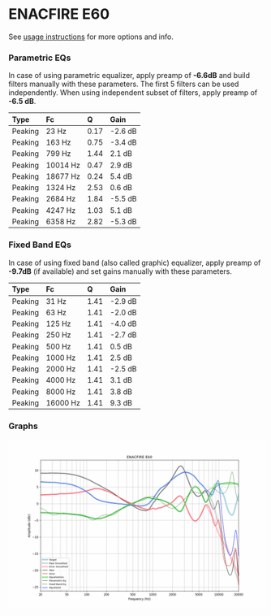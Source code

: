# ENACFIRE E60
See [usage instructions](https://github.com/jaakkopasanen/AutoEq#usage) for more options and info.

### Parametric EQs
In case of using parametric equalizer, apply preamp of **-6.6dB** and build filters manually
with these parameters. The first 5 filters can be used independently.
When using independent subset of filters, apply preamp of **-6.5 dB**.

| Type    | Fc       |    Q | Gain    |
|:--------|:---------|:-----|:--------|
| Peaking | 23 Hz    | 0.17 | -2.6 dB |
| Peaking | 163 Hz   | 0.75 | -3.4 dB |
| Peaking | 799 Hz   | 1.44 | 2.1 dB  |
| Peaking | 10014 Hz | 0.47 | 2.9 dB  |
| Peaking | 18677 Hz | 0.24 | 5.4 dB  |
| Peaking | 1324 Hz  | 2.53 | 0.6 dB  |
| Peaking | 2684 Hz  | 1.84 | -5.5 dB |
| Peaking | 4247 Hz  | 1.03 | 5.1 dB  |
| Peaking | 6358 Hz  | 2.82 | -5.3 dB |

### Fixed Band EQs
In case of using fixed band (also called graphic) equalizer, apply preamp of **-9.7dB**
(if available) and set gains manually with these parameters.

| Type    | Fc       |    Q | Gain    |
|:--------|:---------|:-----|:--------|
| Peaking | 31 Hz    | 1.41 | -2.9 dB |
| Peaking | 63 Hz    | 1.41 | -2.0 dB |
| Peaking | 125 Hz   | 1.41 | -4.0 dB |
| Peaking | 250 Hz   | 1.41 | -2.7 dB |
| Peaking | 500 Hz   | 1.41 | 0.5 dB  |
| Peaking | 1000 Hz  | 1.41 | 2.5 dB  |
| Peaking | 2000 Hz  | 1.41 | -2.5 dB |
| Peaking | 4000 Hz  | 1.41 | 3.1 dB  |
| Peaking | 8000 Hz  | 1.41 | 3.8 dB  |
| Peaking | 16000 Hz | 1.41 | 9.3 dB  |

### Graphs
![](./ENACFIRE%20E60.png)
